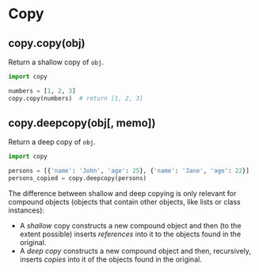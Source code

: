# Copy

## copy.copy(obj)

Return a shallow copy of `obj`.

```python
import copy

numbers = [1, 2, 3]
copy.copy(numbers)  # return [1, 2, 3]
```

## copy.deepcopy(obj[, memo])

Return a deep copy of `obj`.

```python
import copy

persons = [{'name': 'John', 'age': 25}, {'name': 'Jane', 'age': 22}]
persons_copied = copy.deepcopy(persons)
```

The difference between shallow and deep copying is only relevant for compound objects
(objects that contain other objects, like lists or class instances):

* A _shallow_ copy constructs a new compound object and then (to the extent possible)
inserts _references_ into it to the objects found in the original.
* A _deep copy_ constructs a new compound object and then, recursively, inserts _copies_
into it of the objects found in the original.
